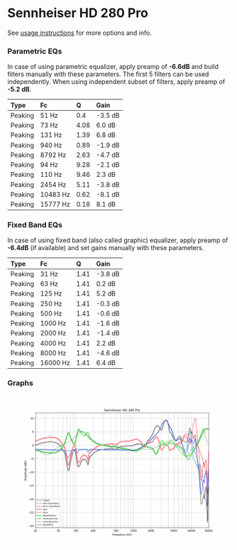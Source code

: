 # Sennheiser HD 280 Pro
See [usage instructions](https://github.com/jaakkopasanen/AutoEq#usage) for more options and info.

### Parametric EQs
In case of using parametric equalizer, apply preamp of **-6.6dB** and build filters manually
with these parameters. The first 5 filters can be used independently.
When using independent subset of filters, apply preamp of **-5.2 dB**.

| Type    | Fc       |    Q | Gain    |
|:--------|:---------|:-----|:--------|
| Peaking | 51 Hz    | 0.4  | -3.5 dB |
| Peaking | 73 Hz    | 4.08 | 6.0 dB  |
| Peaking | 131 Hz   | 1.39 | 6.8 dB  |
| Peaking | 940 Hz   | 0.89 | -1.9 dB |
| Peaking | 8792 Hz  | 2.63 | -4.7 dB |
| Peaking | 94 Hz    | 9.28 | -2.1 dB |
| Peaking | 110 Hz   | 9.46 | 2.3 dB  |
| Peaking | 2454 Hz  | 5.11 | -3.8 dB |
| Peaking | 10483 Hz | 0.62 | -8.1 dB |
| Peaking | 15777 Hz | 0.18 | 8.1 dB  |

### Fixed Band EQs
In case of using fixed band (also called graphic) equalizer, apply preamp of **-6.4dB**
(if available) and set gains manually with these parameters.

| Type    | Fc       |    Q | Gain    |
|:--------|:---------|:-----|:--------|
| Peaking | 31 Hz    | 1.41 | -3.8 dB |
| Peaking | 63 Hz    | 1.41 | 0.2 dB  |
| Peaking | 125 Hz   | 1.41 | 5.2 dB  |
| Peaking | 250 Hz   | 1.41 | -0.3 dB |
| Peaking | 500 Hz   | 1.41 | -0.6 dB |
| Peaking | 1000 Hz  | 1.41 | -1.6 dB |
| Peaking | 2000 Hz  | 1.41 | -1.4 dB |
| Peaking | 4000 Hz  | 1.41 | 2.2 dB  |
| Peaking | 8000 Hz  | 1.41 | -4.6 dB |
| Peaking | 16000 Hz | 1.41 | 6.4 dB  |

### Graphs
![](./Sennheiser%20HD%20280%20Pro.png)